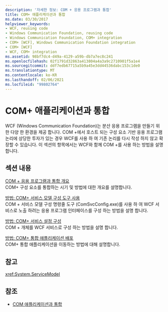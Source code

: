 ```yaml
---
description: '자세한 정보: COM + 응용 프로그램과 통합'
title: COM+ 애플리케이션과 통합
ms.date: 03/30/2017
helpviewer_keywords:
- WCF, reusing code
- Windows Communication Foundation, reusing code
- Windows Communication Foundation, COM+ integration
- COM+ [WCF], Windows Communication Foundation integration
- COM+ [WCF]
- WCF, COM+ integration
ms.assetid: 98bf7dc4-d49a-4129-a59b-db7a7ec8c241
ms.openlocfilehash: 02f1791d32863a413804a4a3a9c2710901f5a1e4
ms.sourcegitcommit: ddf7edb67715a5b9a45e3dd44536dabc153c1de0
ms.translationtype: MT
ms.contentlocale: ko-KR
ms.lasthandoff: 02/06/2021
ms.locfileid: "99802764"
---
```

# <a name="integrating-with-com-applications"></a>COM+ 애플리케이션과 통합

WCF (Windows Communication Foundation)는 분산 응용 프로그램을 만들기 위한 다양 한 환경을 제공 합니다. COM +에서 호스트 되는 구성 요소 기반 응용 프로그램 논리에 상당한 투자가 있는 경우 WCF를 사용 하 여 기존 논리를 다시 작성 하지 않고 확장할 수 있습니다. 이 섹션의 항목에서는 WCF와 함께 COM +를 사용 하는 방법을 설명 합니다.  
  
## <a name="in-this-section"></a>섹션 내용  

 [COM + 응용 프로그램과 통합 개요](integrating-with-com-plus-applications-overview.md)  
 COM+ 구성 요소를 통합하는 시기 및 방법에 대한 개요를 설명합니다.  
  
 [방법: COM+ 서비스 모델 구성 도구 사용](how-to-use-the-com-service-model-configuration-tool.md)  
 COM + 서비스 모델 구성 명령줄 도구 (ComSvcConfig.exe)를 사용 하 여 WCF 서비스로 노출 하려는 응용 프로그램 인터페이스를 구성 하는 방법을 설명 합니다.  
  
 [방법: COM+ 서비스 설정 구성](how-to-configure-com-service-settings.md)  
 COM + 개체를 WCF 서비스로 구성 하는 방법을 설명 합니다.  
  
 [방법: COM+ 통합 애플리케이션 배포](how-to-deploy-a-com-integration-application.md)  
 COM+ 통합 애플리케이션을 이동하는 방법에 대해 설명합니다.  
  
## <a name="reference"></a>참고  

 <xref:System.ServiceModel>  
  
## <a name="see-also"></a>참조

- [COM 애플리케이션과 통합](integrating-with-com-applications.md)
